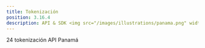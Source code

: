 ```yaml
---
title: Tokenización
position: 3.16.4
description: API & SDK <img src="/images/illustrations/panama.png" width="50">
---
```


24 tokenización API Panamá
